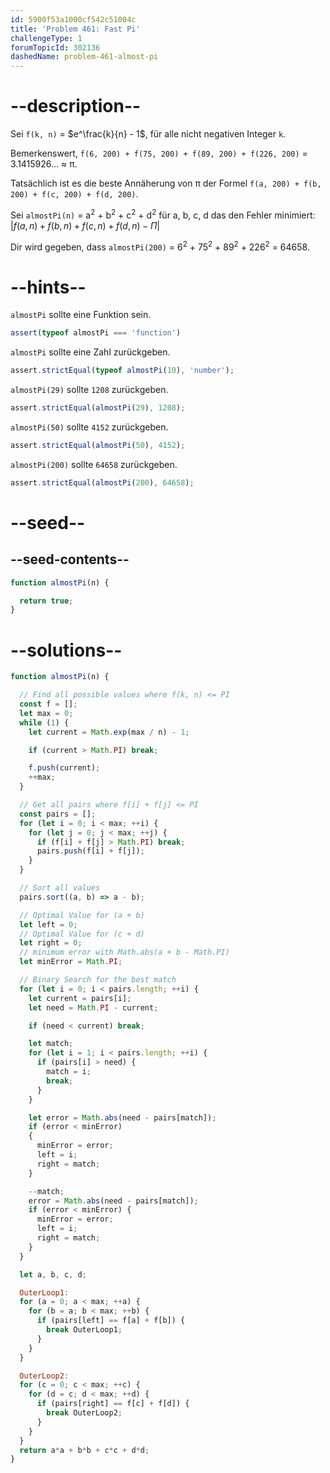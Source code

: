 ```yaml
---
id: 5900f53a1000cf542c51004c
title: 'Problem 461: Fast Pi'
challengeType: 1
forumTopicId: 302136
dashedName: problem-461-almost-pi
---
```


# --description--

Sei `f(k, n)` = $e^\frac{k}{n} - 1$, für alle nicht negativen Integer `k`.

Bemerkenswert, `f(6, 200) + f(75, 200) + f(89, 200) + f(226, 200)` = 3.1415926… ≈ π.

Tatsächlich ist es die beste Annäherung von π der Formel `f(a, 200) + f(b, 200) + f(c, 200) + f(d, 200)`.

Sei `almostPi(n)` = a<sup>2</sup> + b<sup>2</sup> + c<sup>2</sup> + d<sup>2</sup> für a, b, c, d das den Fehler minimiert: $\lvert f(a,n) + f(b,n) + f(c,n) + f(d,n) - \Pi\rvert$

Dir wird gegeben, dass `almostPi(200)` = 6<sup>2</sup> + 75<sup>2</sup> + 89<sup>2</sup> + 226<sup>2</sup> = 64658.

# --hints--

`almostPi` sollte eine Funktion sein.

```js
assert(typeof almostPi === 'function')
```

`almostPi` sollte eine Zahl zurückgeben.

```js
assert.strictEqual(typeof almostPi(10), 'number');
```

`almostPi(29)` sollte `1208` zurückgeben.

```js
assert.strictEqual(almostPi(29), 1208);
```

`almostPi(50)` sollte `4152` zurückgeben.

```js
assert.strictEqual(almostPi(50), 4152);
```

`almostPi(200)` sollte `64658` zurückgeben.

```js
assert.strictEqual(almostPi(200), 64658);
```

# --seed--

## --seed-contents--

```js
function almostPi(n) {

  return true;
}
```

# --solutions--

```js
function almostPi(n) {

  // Find all possible values where f(k, n) <= PI
  const f = [];
  let max = 0;
  while (1) {
    let current = Math.exp(max / n) - 1;

    if (current > Math.PI) break;

    f.push(current);
    ++max;
  }

  // Get all pairs where f[i] + f[j] <= PI
  const pairs = [];
  for (let i = 0; i < max; ++i) {
    for (let j = 0; j < max; ++j) {
      if (f[i] + f[j] > Math.PI) break;
      pairs.push(f[i] + f[j]);
    }
  }

  // Sort all values
  pairs.sort((a, b) => a - b);

  // Optimal Value for (a + b)
  let left = 0;
  // Optimal Value for (c + d)
  let right = 0;
  // minimum error with Math.abs(a + b - Math.PI)
  let minError = Math.PI;

  // Binary Search for the best match
  for (let i = 0; i < pairs.length; ++i) {
    let current = pairs[i];
    let need = Math.PI - current;

    if (need < current) break;

    let match;
    for (let i = 1; i < pairs.length; ++i) {
      if (pairs[i] > need) {
        match = i;
        break;
      }
    }

    let error = Math.abs(need - pairs[match]);
    if (error < minError)
    {
      minError = error;
      left = i;
      right = match;
    }

    --match;
    error = Math.abs(need - pairs[match]);
    if (error < minError) {
      minError = error;
      left = i;
      right = match;
    }
  }

  let a, b, c, d;

  OuterLoop1:
  for (a = 0; a < max; ++a) {
    for (b = a; b < max; ++b) {
      if (pairs[left] == f[a] + f[b]) {
        break OuterLoop1;
      }
    }
  }

  OuterLoop2:
  for (c = 0; c < max; ++c) {
    for (d = c; d < max; ++d) {
      if (pairs[right] == f[c] + f[d]) {
        break OuterLoop2;
      }
    }
  }
  return a*a + b*b + c*c + d*d;
}
```
